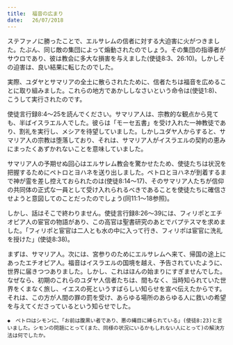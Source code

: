 ```yaml
---
title:  福音の広まり
date:   26/07/2018
---
```


ステファノに勝ったことで、エルサレムの信者に対する大迫害に火がつきました。たぶん、同じ敵の集団によって煽動されたのでしょう。その集団の指導者がサウロであり、彼は教会に多大な損害を与えました(使徒8:3、26:10)。しかしその迫害は、良い結果に転じたのでした。

実際、ユダヤとサマリアの全土に散らされたために、信者たちは福音を広めることに取り組みました。これらの地方であかししなさいという命令は(使徒1:8)、こうして実行されたのです。

使徒言行録8:4〜25を読んでください。サマリア人は、宗教的な観点から見ても、半ばイスラエル人でした。彼らは「モーセ五書」を受け入れた一神教徒であり、割礼を実行し、メシアを待望していました。しかしユダヤ人からすると、サマリア人の宗教は堕落しており、それは、サマリア人がイスラエルの契約の恵みにまったくあずかれないことを意味していました。

サマリア人の予期せぬ回心はエルサレム教会を驚かせたため、使徒たちは状況を把握するためにペトロとヨハネを送り出しました。ペトロとヨハネが到着するまで神が霊を差し控えておられたのは(使徒8:14〜17)、そのサマリア人たちが信仰の共同体の正式な一員として受け入れられるべきであることを使徒たちに確信させようと意図してのことだったのでしょう(同11:1〜18参照)。

しかし、話はそこで終わりません。使徒言行録8:26〜39には、フィリポとエチオピア人の宦官の物語があり、この高官は聖書研究のあとでバプテスマを求めました。「フィリポと宦官は二人とも水の中に入って行き、フィリポは宦官に洗礼を授けた」(使徒8:38)。

まずは、サマリア人。次には、宮参りのためにエルサレムへ来て、帰国の途上にあったエチオピア人。福音はイスラエルの国境を越え、予告されていたように、世界に届きつつありました。しかし、これはほんの始まりにすぎませんでした。なぜなら、初期のこれらのユダヤ人信者たちは、間もなく、当時知られていた世界をくまなく旅し、イエスの死というすばらしい知らせを宣べ伝えたからです。それは、この方が人間の罪の罰を受け、あらゆる場所のあらゆる人に救いの希望を与えてくださっているという知らせでした。

`◆　ペトロはシモンに、「お前は腹黒い者であり、悪の縄目に縛られている」(使徒8:23)と言いました。シモンの問題にとって(また、同様の状況にいるかもしれない人にとって)の解決方法は何でしたか。`
